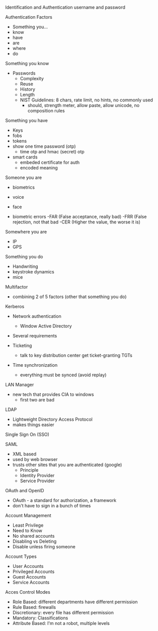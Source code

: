 Identification and Authentication
username and password


Authentication Factors
  - Something you...
  - know
  - have
  - are
  - where
  - do

Something you know
  - Passwords
    - Complexity
    - Reuse
    - History
    - Length
    - NIST Guidelines: 8 chars, rate limit, no hints, no commonly used
      - should, strength meter, allow paste, allow unicode, no composition rules

Something you have
  - Keys
  - fobs
  - tokens
  - show one time password (otp)
    - time otp and hmac (secret) otp
  - smart cards
    - embeded certificate for auth
    - encoded meaning
  
Someone you are
  - biometrics
  - voice
  - face

  - biometric errors
    -FAR (False acceptance, really bad)
    -FRR (False rejection, not that bad
    -CER (Higher the value, the worse it is)

Somewhere you are
  - IP
  - GPS


Something you do
  - Handwriting
  - keystroke dynamics
  - mice


Multifactor
  - combining 2 of 5 factors (other that something you do)


Kerberos
  - Network authentication
    - Window Active Directory
  - Several requirements 

  - Ticketing
    - talk to key distribution center get ticket-granting TGTs
  
  - Time synchronization
    - everything must be synced (avoid replay)

LAN Manager
  - new tech that provides CIA to windows
    - first two are bad 

LDAP
  - Lightweight Directory Access Protocol
  - makes things easier

Single Sign On (SSO)

SAML
  - XML based
  - used by web browser
  - trusts other sites that you are authenticated (google)
    - Principle
    - Identity Provider
    - Service Provider

OAuth and OpenID
  - OAuth - a standard for authorization, a framework
  - don't have to sign in a bunch of times

Account Management
  - Least Privilege
  - Need to Know
  - No shared accounts
  - Disabling vs Deleting 
   - Disable unless firing someone
   

Account Types
  - User Accounts
  - Privileged Accounts
  - Guest Accounts
  - Service Accounts

Acces Control Modes
  - Role Based: different departments have different permission
  - Rule Based: firewalls 
  - Discretionary: every file has different permission
  - Mandatory: Classifications
  - Attribute Based: I'm not a robot, multiple levels


  
